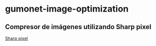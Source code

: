 # gumonet-image-optimization
## Compresor de imágenes utilizando Sharp pixel 
[Sharp pixel](https://sharp.pixelplumbing.com/)

